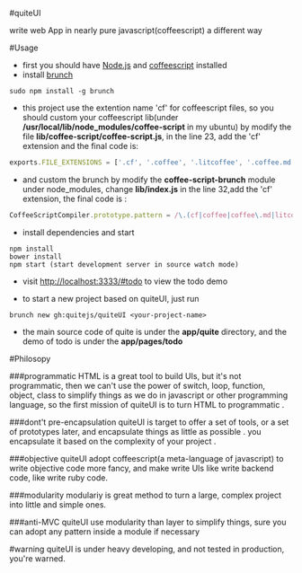 #quiteUI

write web App in nearly pure javascript(coffeescript) a different way 

#Usage

  * first you should have [Node.js](http://nodejs.org/) and [coffeescript](http://coffeescript.org/) installed
  * install [brunch](brunch.io)

  ```
  sudo npm install -g brunch 
  ```
  * this project use the extention name 'cf' for coffeescript files, so you should custom your coffeescript lib(under __/usr/local/lib/node_modules/coffee-script__ in my ubuntu) by modify the file __lib/coffee-script/coffee-script.js__, in the line 23, add the 'cf' extension and the final code is:

  ```javascript
  exports.FILE_EXTENSIONS = ['.cf', '.coffee', '.litcoffee', '.coffee.md'];
  ```
  * and custom the brunch by modify the __coffee-script-brunch__
   module under node_modules, change __lib/index.js__ in the line 32,add the 'cf' extension, the final code is :

  ```javascript
  CoffeeScriptCompiler.prototype.pattern = /\.(cf|coffee|coffee\.md|litcoffee)$/;
  ```

  * install dependencies and start
  ```
  npm install
  bower install
  npm start (start development server in source watch mode) 
  ```
  * visit [http://localhost:3333/#todo](http://localhost:3333/#todo) to view the todo demo

  * to start a new project based on quiteUI, just run 
  ```
  brunch new gh:quitejs/quiteUI <your-project-name>
  ```
  * the main source code of quite is under the __app/quite__ directory, and the demo of todo is under the __app/pages/todo__

#Philosopy

###programmatic
   HTML is a great tool to build UIs, but it's not programmatic, then we can't use the power of switch, loop, function, object, class to simplify things as we do in javascript or other programming language, so the first mission of quiteUI is to turn HTML to programmatic .

###dont't pre-encapsulation
  quiteUI is target to offer a set of tools, or a set of prototypes later, and encapsulate things as little as possible . you encapsulate it based on the complexity of your project . 

###objective 
  quiteUI adopt coffeescript(a meta-language of javascript) to write objective code more fancy, and make write UIs like write backend code, like write ruby code. 

###modularity
  modulariy is great method to turn a large, complex project into little and simple ones. 

###anti-MVC
  quiteUI use modularity than layer to simplify things, sure you can adopt any pattern inside a module if necessary
  
#warning
  quiteUI is under heavy developing, and not tested in production, you're warned.

